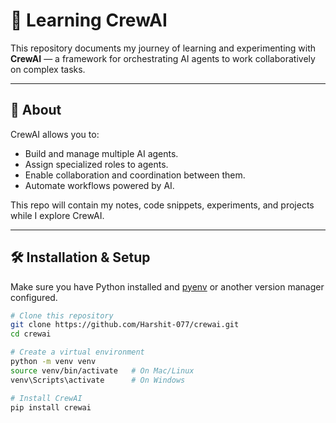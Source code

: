 # 🚀 Learning CrewAI  

This repository documents my journey of learning and experimenting with **CrewAI** — a framework for orchestrating AI agents to work collaboratively on complex tasks.  

---

## 📌 About  
CrewAI allows you to:  
- Build and manage multiple AI agents.  
- Assign specialized roles to agents.  
- Enable collaboration and coordination between them.  
- Automate workflows powered by AI.  

This repo will contain my notes, code snippets, experiments, and projects while I explore CrewAI.  

---


## 🛠️ Installation & Setup  

Make sure you have Python installed and [pyenv](https://github.com/pyenv/pyenv) or another version manager configured.  

```bash
# Clone this repository
git clone https://github.com/Harshit-077/crewai.git
cd crewai

# Create a virtual environment
python -m venv venv
source venv/bin/activate   # On Mac/Linux
venv\Scripts\activate      # On Windows

# Install CrewAI
pip install crewai

